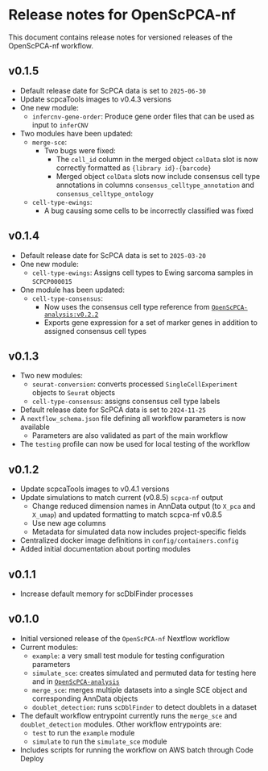 # Release notes for OpenScPCA-nf

This document contains release notes for versioned releases of the OpenScPCA-nf workflow.

<!--
Add new release notes in reverse numerical order (newest first) below this comment

You may want to add temporary notes here for tracking as features are added, before a new release is ready.
-->

## v0.1.5

- Default release date for ScPCA data is set to `2025-06-30`
- Update scpcaTools images to v0.4.3 versions
- One new module:
  - `infercnv-gene-order`: Produce gene order files that can be used as input to `inferCNV`
- Two modules have been updated:
  - `merge-sce`:
    - Two bugs were fixed:
      - The `cell_id` column in the merged object `colData` slot is now correctly formatted as `{library id}-{barcode}`
      - Merged object `colData` slots now include consensus cell type annotations in columns `consensus_celltype_annotation` and `consensus_celltype_ontology`
  - `cell-type-ewings`:
    - A bug causing some cells to be incorrectly classified was fixed


## v0.1.4

- Default release date for ScPCA data is set to `2025-03-20`
- One new module:
  - `cell-type-ewings`: Assigns cell types to Ewing sarcoma samples in `SCPCP000015`
- One module has been updated:
  - `cell-type-consensus`:
    - Now uses the consensus cell type reference from [`OpenScPCA-analysis:v0.2.2`](https://github.com/AlexsLemonade/OpenScPCA-analysis/blob/v0.2.2/analyses/cell-type-consensus/references/consensus-cell-type-reference.tsv)
    - Exports gene expression for a set of marker genes in addition to assigned consensus cell types

## v0.1.3

- Two new modules:
  - `seurat-conversion`: converts processed `SingleCellExperiment` objects to `Seurat` objects
  - `cell-type-consensus`: assigns consensus cell type labels
- Default release date for ScPCA data is set to `2024-11-25`
- A `nextflow_schema.json` file defining all workflow parameters is now available
  - Parameters are also validated as part of the main workflow
- The `testing` profile can now be used for local testing of the workflow


## v0.1.2

- Update scpcaTools images to v0.4.1 versions
- Update simulations to match current (v0.8.5) `scpca-nf` output
  - Change reduced dimension names in AnnData output (to `X_pca` and `X_umap`) and updated formatting to match scpca-nf v0.8.5
  - Use new age columns
  - Metadata for simulated data now includes project-specific fields
- Centralized docker image definitions in `config/containers.config`
- Added initial documentation about porting modules

## v0.1.1

- Increase default memory for scDblFinder processes

## v0.1.0

- Initial versioned release of the `OpenScPCA-nf` Nextflow workflow
- Current modules:
  - `example`: a very small test module for testing configuration parameters
  - `simulate_sce`: creates simulated and permuted data for testing here and in [`OpenScPCA-analysis`](https://github.com/AlexsLemonade/OpenScPCA-analysis)
  - `merge_sce`: merges multiple datasets into a single SCE object and corresponding AnnData objects
  - `doublet_detection`: runs `scDblFinder` to detect doublets in a dataset
- The default workflow entrypoint currently runs the `merge_sce` and `doublet_detection` modules. Other workflow entrypoints are:
  - `test` to run the `example` module
  - `simulate` to run the `simulate_sce` module
- Includes scripts for running the workflow on AWS batch through Code Deploy
